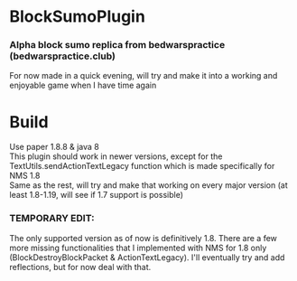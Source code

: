 # BlockSumoPlugin
### Alpha block sumo replica from bedwarspractice (bedwarspractice.club)  
For now made in a quick evening, will try and make it into a working and enjoyable game when I have time again

# Build
Use paper 1.8.8 & java 8  
This plugin should work in newer versions, except for the TextUtils.sendActionTextLegacy function which is made specifically for NMS 1.8  
Same as the rest, will try and make that working on every major version (at least 1.8-1.19, will see if 1.7 support is possible)
### TEMPORARY EDIT: 
The only supported version as of now is definitively 1.8. There are a few more missing functionalities that I implemented with NMS for 1.8 only (BlockDestroyBlockPacket & ActionTextLegacy). I'll eventually try and add reflections, but for now deal with that.
